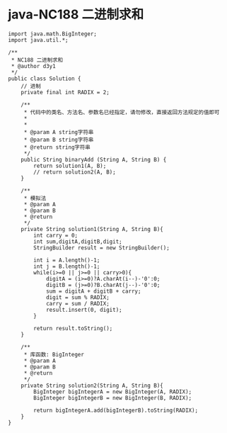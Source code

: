 # java-NC188 二进制求和


    import java.math.BigInteger;
    import java.util.*;
    
    /**
     * NC188 二进制求和
     * @author d3y1
     */
    public class Solution {
        // 进制
        private final int RADIX = 2;
    
        /**
         * 代码中的类名、方法名、参数名已经指定，请勿修改，直接返回方法规定的值即可
         *
         *
         * @param A string字符串
         * @param B string字符串
         * @return string字符串
         */
        public String binaryAdd (String A, String B) {
            return solution1(A, B);
            // return solution2(A, B);
        }
    
        /**
         * 模拟法
         * @param A
         * @param B
         * @return
         */
        private String solution1(String A, String B){
            int carry = 0;
            int sum,digitA,digitB,digit;
            StringBuilder result = new StringBuilder();
    
            int i = A.length()-1;
            int j = B.length()-1;
            while(i>=0 || j>=0 || carry>0){
                digitA = (i>=0)?A.charAt(i--)-'0':0;
                digitB = (j>=0)?B.charAt(j--)-'0':0;
                sum = digitA + digitB + carry;
                digit = sum % RADIX;
                carry = sum / RADIX;
                result.insert(0, digit);
            }
    
            return result.toString();
        }
    
        /**
         * 库函数: BigInteger
         * @param A
         * @param B
         * @return
         */
        private String solution2(String A, String B){
            BigInteger bigIntegerA = new BigInteger(A, RADIX);
            BigInteger bigIntegerB = new BigInteger(B, RADIX);
    
            return bigIntegerA.add(bigIntegerB).toString(RADIX);
        }
    }

  

